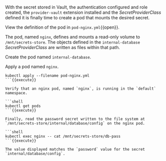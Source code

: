 With the secret stored in Vault, the authentication configured and role created,
the `provider-vault` extension installed and the *SecretProviderClass* defined
it is finally time to create a pod that mounts the desired secret.

View the definition of the pod in
`pod-nginx.yml`{{open}}.

The pod, named `nginx`, defines and mounts a read-only
volume to `/mnt/secrets-store`. The objects defined in the `internal-database`
*SecretProviderClass* are written as files within that path.

Create the pod named `internal-database`.

Apply a pod named `nginx`.

```shell
kubectl apply --filename pod-nginx.yml
```{{execute}}

Verify that an nginx pod, named `nginx`, is running in the `default` namespace.

```shell
kubectl get pods
```{{execute}}

Finally, read the password secret written to the file system at
`/mnt/secrets-store/internal/database/config` on the nginx pod.

```shell
kubectl exec nginx -- cat /mnt/secrets-store/db-pass
```{{execute}}

The value displayed matches the `password` value for the secret
`internal/database/config`.